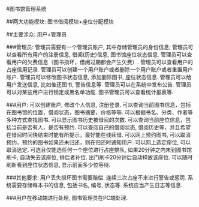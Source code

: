 #图书馆管理系统

##两大功能模块: 图书借阅模块+座位分配模块
 
##主要涉众: 用户+管理员
 
###管理员:
管理员需要有一个管理员账户, 其中存储管理员的身份信息;
管理员可以查看所有用户的注册信息, 借阅(历史)信息, 图书馆座位状态信息.
管理员可以查看用户的欠费信息（图书损坏，借阅过期都会产生欠费）.
管理员可以查看用户的占座信用记录.
管理员可以创建一个用户账户或者删除一个用户账户或者重置用户账户.
管理员可以修改图书状态信息, 添加删除图书, 座位状态信息.
管理员可以给用户发送信息, 比如催还图书, 警告信息等.
管理员可以在系统中发布公告.
管理员可以对某些用户进行锁定或黑名单功能.
图书管理员可以查看统计报表等.
 
 
###用户:
可以创建账户, 修改个人信息, 注册登录.
可以查询当前图书信息，包括在图书馆的位置，借阅状态，图书摘要，价格等等.
可以根据书名、分类、作者等多种方式查找图书.
可以显示图书历史被借阅的次数.
可以查询当前座位信息，包括当前是否有人，是否有预约.
可以查阅自己的借阅状态, 借阅历史等，并且希望在借阅时间快结束时能有所提示，最好能在线续借.
可以网上预约图书, 可以取消预约，预约的图书如果还未归还，则在归还时通知用户.
可以网上选定座位, 可以取消选定.
可选且仅能选任何一个座位进行占座排队, 如果20分钟之内未到图书馆刷卡, 自动失去该座位, 排后者补位. 出门刷卡20分钟后自动释放该座位.
可以随时刷新看到座位状态信息, 显示前面多少位等待.
 
 
###其他要求:
用户丢失损坏图书需要赔偿.
连续三次占座不来进行警告或惩罚.
系统需要存储每本书的信息, 包括书名, 编号, 状态等.
系统应当产生日志等信息.
 
###用户在移动端进行处理, 图书管理员在PC端处理.
 
